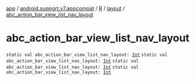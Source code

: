 [app](../../../index.md) / [android.support.v7.appcompat](../../index.md) / [R](../index.md) / [layout](index.md) / [abc_action_bar_view_list_nav_layout](.)

# abc_action_bar_view_list_nav_layout

`static val abc_action_bar_view_list_nav_layout: `[`Int`](https://kotlinlang.org/api/latest/jvm/stdlib/kotlin/-int/index.html)
`static val abc_action_bar_view_list_nav_layout: `[`Int`](https://kotlinlang.org/api/latest/jvm/stdlib/kotlin/-int/index.html)
`static val abc_action_bar_view_list_nav_layout: `[`Int`](https://kotlinlang.org/api/latest/jvm/stdlib/kotlin/-int/index.html)
`static val abc_action_bar_view_list_nav_layout: `[`Int`](https://kotlinlang.org/api/latest/jvm/stdlib/kotlin/-int/index.html)
